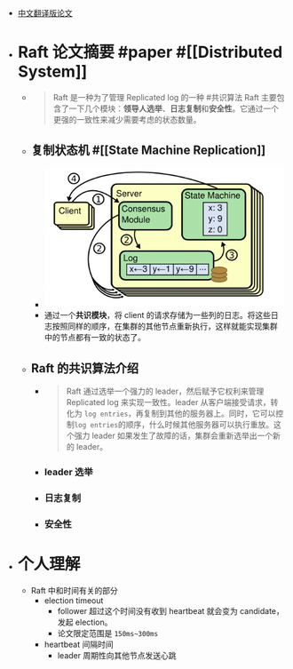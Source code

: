 - [中文翻译版论文](https://github.com/maemual/raft-zh_cn/blob/master/raft-zh_cn.md)
- # Raft 论文摘要 #paper #[[Distributed System]]
	- > Raft 是一种为了管理 Replicated log 的一种 #共识算法 Raft 主要包含了一下几个模块：**领导人选举**、**日志复制**和**安全性**。它通过一个更强的一致性来减少需要考虑的状态数量。
	- ## 复制状态机 #[[State Machine Replication]]
		- ![image.png](../assets/image_1655709613987_0.png)
		- 通过一个**共识模块**，将 client 的请求存储为一些列的日志。将这些日志按照同样的顺序，在集群的其他节点重新执行，这样就能实现集群中的节点都有一致的状态了。
	- ## Raft 的共识算法介绍
		- > Raft 通过选举一个强力的 leader，然后赋予它权利来管理 Replicated log 来实现一致性。leader 从客户端接受请求，转化为 `log entries`，再复制到其他的服务器上。同时，它可以控制`log entries`的顺序，什么时候其他服务器可以执行重放。这个强力 leader 如果发生了故障的话，集群会重新选举出一个新的 leader。
		- ### leader 选举
		- ### 日志复制
		- ### 安全性
- # 个人理解
	- Raft 中和时间有关的部分
		- election timeout
			- follower 超过这个时间没有收到 heartbeat 就会变为 candidate，发起 election。
			- 论文限定范围是 `150ms~300ms`
		- heartbeat 间隔时间
			- leader 周期性向其他节点发送心跳